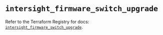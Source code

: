 # `intersight_firmware_switch_upgrade`

Refer to the Terraform Registry for docs: [`intersight_firmware_switch_upgrade`](https://registry.terraform.io/providers/ciscodevnet/intersight/1.0.71/docs/resources/firmware_switch_upgrade).
